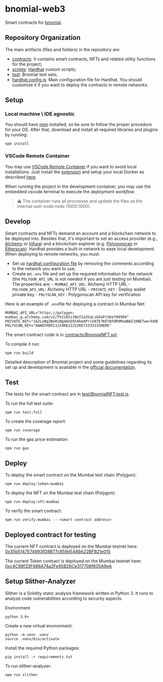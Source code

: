 # bnomial-web3

Smart contracts for [bnomial](https://github.com/underfitted/bnomial).

## Repository Organization

The main artifacts (files and folders) in the repository are:

-   [contracts](contracts/): It contains smart contracts, NFTs and related utility functions for the project;
-   [scripts](scripts/): [Hardhat](https://hardhat.org/) custom scripts;
-   [test](test/): Bnomial test sets;
-   [hardhat.config.js](hardhat.config.js): Main configuration file for Hardhat. You should customize it if you want to deploy
    the contracts in remote networks.

## Setup

### Local machine \ IDE agnostic

You should have [npm](https://www.npmjs.com/) installed, so be sure to follow the proper procedure for your OS. After that, download and install all required libraries and plugins by running:

```
npm install
```

### VSCode Remote Container

You may use [VSCode Remote Container](https://code.visualstudio.com/docs/remote/containers) if you want to avoid local
installations. Just install the [extension](https://marketplace.visualstudio.com/items?itemName=ms-vscode-remote.vscode-remote-extensionpack) and setup your local Docker as described
[here](https://code.visualstudio.com/docs/remote/containers#_getting-started).

When running the project in the development container, you may use the embedded vscode terminal to execute the
_deployment workflow_.

> :warning: The container runs all processes and update the files as the internal user _node:node_ (1000:1000).

## Develop

Smart contracts and NFTs demand an account and a blockchain network to be deployed into. Besides that, it's important to set an
access provider (e.g., [Alchemy](https://www.alchemy.com/) or [Infura](https://infura.io/)) and a blockchain explorer
(e.g. [Polygonscan](https://polygonscan.com/) or [Etherscan](https://etherscan.io/)). Hardhat provides a built-in network to
ease local development. When deploying to remote networks, you must:

-   Set up [hardhat configuration file](hardhat.config.js) by removing the comments according to the network you want to use;
-   Create an `.env` file and set up the required information for the network (the `POLYGON_API_URL` is not needed if you are
    just testing on Mumbai). The properties are: - `MUMBAI_API_URL`: Alchemy HTTP URL - `POLYGON_API_URL`: Alchemy HTTP URL - `PRIVATE_KEY` : Deploy wallet private key - `POLYSCAN_KEY` : Polygonscan API key for verification

Here is an example of `.env`file for deploying a contract in Mumbai Net:

```
MUMBAI_API_URL="https://polygon-mumbai.g.alchemy.com/v2/ThIs0Is1NoT2a3VaLiD4aPi5KeY99999"
PRIVATE_KEY="1A2LoNg3BoRiNg4AnD5FAke6PriVATE7KEY8FOR9MumBAI10NETwork000999111"
POLYSCAN_KEY="0ANOTHER111FAKE22222KEY3333333HERE"
```

The smart contract code is in [contracts/BnomialNFT.sol](/contracts/BnomialNFT.sol).

To compile it run:

```
npm run build
```

Detailed description of Bnomial project and some guidelines regarding its set up and development is available in the [official documentation](https://docs.underfitted.io/incubator/bnomial/web3/environment-setup).

## Test

The tests for the smart contract are in [test/BnomialNFT.test.js](/test/BnomialNFT.test.js).

To run the full test suite:

```
npm run test:full
```

To create the coverage report:

```
npm run coverage
```

To run the gas price estimation:

```
npm run gas
```

## Deploy

To deploy the smart contract on the Mumbai test chain (Polygon):

```
npm run deploy:token:mumbai
```

To deploy the NFT on the Mumbai test chain (Polygon):

```
npm run deploy:nft:mumbai
```

To verify the smart contract:

```
npm run verify:mumbai -- <smart contract address>
```

## Deployed contract for testing

The current NFT contract is deployed on the Mumbai testnet here: [0x35b5147E74993fD8B77c859d5489A22BFB21e015](https://mumbai.polygonscan.com/address/0x35b5147E74993fD8B77c859d5489A22BFB21e015)

The current Token contract is deployed on the Mumbai testnet here: [0xc4C99f33F686A74a2Fe95B26Ce317708f605A9eA](https://mumbai.polygonscan.com/address/0xc4C99f33F686A74a2Fe95B26Ce317708f605A9eA)

## Setup Slither-Analyzer

Slither is a Solidity static analysis framework written in Python 3. It runs to analyze code vulnerabilities according to security aspects.

Environment

```
python 3.6+
```

Create a new virtual environment:

```
python -m venv .venv
source .venv/bin/activate
```

Install the required Python packages:

```
pip install -r requirements.txt
```

To run slither-analyzer:

```
npm run slither
```
